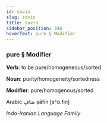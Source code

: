 ```yaml
---
id: sovin
slug: sovin
title: sovin
sidebar_position: 348
hoverText: pure § Modifier
---
```


### pure § Modifier

**Verb**: to be pure/homogeneous/sorted

**Noun**: purity/homogeneity/sortedness

**Modifier**: pure/homogenous/sorted

Arabic صَافٍ ṣāfin [sˤɑ.fin]

*Indo-Iranian Language Family*